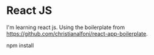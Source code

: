 # React JS

I'm learning react js. Using the boilerplate from https://github.com/christianalfoni/react-app-boilerplate.

  npm install
